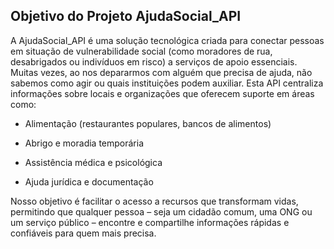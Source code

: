 ## Objetivo do Projeto AjudaSocial_API
A AjudaSocial_API é uma solução tecnológica criada para conectar pessoas em situação de vulnerabilidade social (como moradores de rua, desabrigados ou indivíduos em risco) a serviços de apoio essenciais. Muitas vezes, ao nos depararmos com alguém que precisa de ajuda, não sabemos como agir ou quais instituições podem auxiliar. Esta API centraliza informações sobre locais e organizações que oferecem suporte em áreas como:

- Alimentação (restaurantes populares, bancos de alimentos)

- Abrigo e moradia temporária

- Assistência médica e psicológica

- Ajuda jurídica e documentação

Nosso objetivo é facilitar o acesso a recursos que transformam vidas, permitindo que qualquer pessoa – seja um cidadão comum, uma ONG ou um serviço público – encontre e compartilhe informações rápidas e confiáveis para quem mais precisa.

